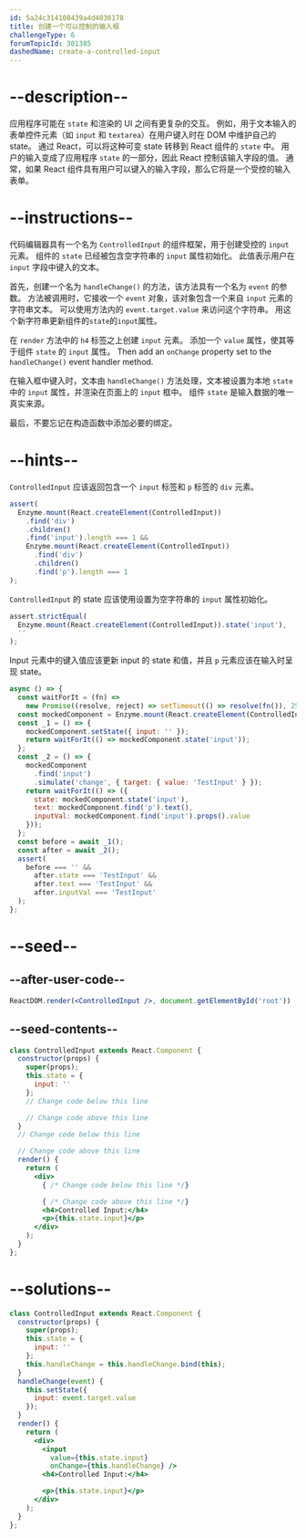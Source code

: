 ```yaml
---
id: 5a24c314108439a4d4036178
title: 创建一个可以控制的输入框
challengeType: 6
forumTopicId: 301385
dashedName: create-a-controlled-input
---
```


# --description--

应用程序可能在 `state` 和渲染的 UI 之间有更复杂的交互。 例如，用于文本输入的表单控件元素（如 `input` 和 `textarea`）在用户键入时在 DOM 中维护自己的 state。 通过 React，可以将这种可变 state 转移到 React 组件的 `state` 中。 用户的输入变成了应用程序 `state` 的一部分，因此 React 控制该输入字段的值。 通常，如果 React 组件具有用户可以键入的输入字段，那么它将是一个受控的输入表单。

# --instructions--

代码编辑器具有一个名为 `ControlledInput` 的组件框架，用于创建受控的 `input` 元素。 组件的 `state` 已经被包含空字符串的 `input` 属性初始化。 此值表示用户在 `input` 字段中键入的文本。

首先，创建一个名为 `handleChange()` 的方法，该方法具有一个名为 `event` 的参数。 方法被调用时，它接收一个 `event` 对象，该对象包含一个来自 `input` 元素的字符串文本。 可以使用方法内的 `event.target.value` 来访问这个字符串。 用这个新字符串更新组件的`state`的`input`属性。

在 `render` 方法中的 `h4` 标签之上创建 `input` 元素。 添加一个 `value` 属性，使其等于组件 `state` 的 `input` 属性。 Then add an `onChange` property set to the `handleChange()` event handler method.

在输入框中键入时，文本由 `handleChange()` 方法处理，文本被设置为本地 `state` 中的 `input` 属性，并渲染在页面上的 `input` 框中。 组件 `state` 是输入数据的唯一真实来源。

最后，不要忘记在构造函数中添加必要的绑定。

# --hints--

`ControlledInput` 应该返回包含一个 `input` 标签和 `p` 标签的 `div` 元素。

```js
assert(
  Enzyme.mount(React.createElement(ControlledInput))
    .find('div')
    .children()
    .find('input').length === 1 &&
    Enzyme.mount(React.createElement(ControlledInput))
      .find('div')
      .children()
      .find('p').length === 1
);
```

`ControlledInput` 的 state 应该使用设置为空字符串的 `input` 属性初始化。

```js
assert.strictEqual(
  Enzyme.mount(React.createElement(ControlledInput)).state('input'),
  ''
);
```

Input 元素中的键入值应该更新 input 的 state 和值，并且 `p` 元素应该在输入时呈现 state。

```js
async () => {
  const waitForIt = (fn) =>
    new Promise((resolve, reject) => setTimeout(() => resolve(fn()), 250));
  const mockedComponent = Enzyme.mount(React.createElement(ControlledInput));
  const _1 = () => {
    mockedComponent.setState({ input: '' });
    return waitForIt(() => mockedComponent.state('input'));
  };
  const _2 = () => {
    mockedComponent
      .find('input')
      .simulate('change', { target: { value: 'TestInput' } });
    return waitForIt(() => ({
      state: mockedComponent.state('input'),
      text: mockedComponent.find('p').text(),
      inputVal: mockedComponent.find('input').props().value
    }));
  };
  const before = await _1();
  const after = await _2();
  assert(
    before === '' &&
      after.state === 'TestInput' &&
      after.text === 'TestInput' &&
      after.inputVal === 'TestInput'
  );
};
```

# --seed--

## --after-user-code--

```jsx
ReactDOM.render(<ControlledInput />, document.getElementById('root'))
```

## --seed-contents--

```jsx
class ControlledInput extends React.Component {
  constructor(props) {
    super(props);
    this.state = {
      input: ''
    };
    // Change code below this line

    // Change code above this line
  }
  // Change code below this line

  // Change code above this line
  render() {
    return (
      <div>
        { /* Change code below this line */}

        { /* Change code above this line */}
        <h4>Controlled Input:</h4>
        <p>{this.state.input}</p>
      </div>
    );
  }
};
```

# --solutions--

```jsx
class ControlledInput extends React.Component {
  constructor(props) {
    super(props);
    this.state = {
      input: ''
    };
    this.handleChange = this.handleChange.bind(this);
  }
  handleChange(event) {
    this.setState({
      input: event.target.value
    });
  }
  render() {
    return (
      <div>
        <input
          value={this.state.input}
          onChange={this.handleChange} />
        <h4>Controlled Input:</h4>

        <p>{this.state.input}</p>
      </div>
    );
  }
};
```
